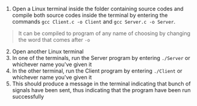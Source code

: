 1. Open a Linux terminal inside the folder containing source codes and compile both source codes inside the terminal by entering the commands `gcc Client.c -o Client` and `gcc Server.c -o Server`.
>It can be compiled to program of any name of choosing by changing the word that comes after `-o`
2. Open another Linux terminal
3. In one of the terminals, run the Server program by entering `./Server` or whichever name you've given it
4. In the other terminal, run the Client program by entering `./Client` or whichever name you've given it
5. This should produce a message in the terminal indicating that bunch of signals have been sent, thus indicating that the program have been run successfully 
